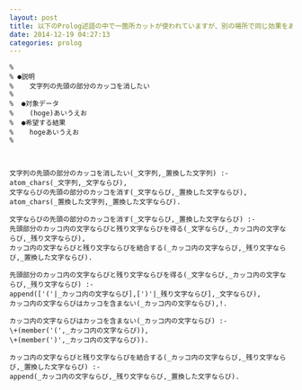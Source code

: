 ```yaml
---
layout: post
title: 以下のProlog述語の中で一箇所カットが使われていますが、別の場所で同じ効果をあげることができますか？
date: 2014-12-19 04:27:13
categories: prolog
---
```

<!-- {% raw %} -->
<pre><code>%  
% ●説明  
%    文字列の先頭の部分のカッコを消したい 
%  
%  ●対象データ  
%    (hoge)あいうえお  
%  ●希望する結果  
%    hogeあいうえお  
% 



文字列の先頭の部分のカッコを消したい(_文字列,_置換した文字列) :-  
atom_chars(_文字列,_文字ならび),  
文字ならびの先頭の部分のカッコを消す(_文字ならび,_置換した文字ならび),  
atom_chars(_置換した文字列,_置換した文字ならび).  

文字ならびの先頭の部分のカッコを消す(_文字ならび,_置換した文字ならび) :-  
先頭部分のカッコ内の文字ならびと残り文字ならびを得る(_文字ならび,_カッコ内の文字ならび,_残り文字ならび),  
カッコ内の文字ならびと残り文字ならびを結合する(_カッコ内の文字ならび,_残り文字ならび,_置換した文字ならび).  

先頭部分のカッコ内の文字ならびと残り文字ならびを得る(_文字ならび,_カッコ内の文字ならび,_残り文字ならび) :-  
append(['('|_カッコ内の文字ならび],[')'|_残り文字ならび],_文字ならび),  
カッコ内の文字ならびはカッコを含まない(_カッコ内の文字ならび),!.  

カッコ内の文字ならびはカッコを含まない(_カッコ内の文字ならび) :-  
\+(member('(',_カッコ内の文字ならび)),  
\+(member(')',_カッコ内の文字ならび)).  

カッコ内の文字ならびと残り文字ならびを結合する(_カッコ内の文字ならび,_残り文字ならび,_置換した文字ならび) :-  
append(_カッコ内の文字ならび,_残り文字ならび,_置換した文字ならび).  
</code></pre>
<!-- {% endraw %} -->
